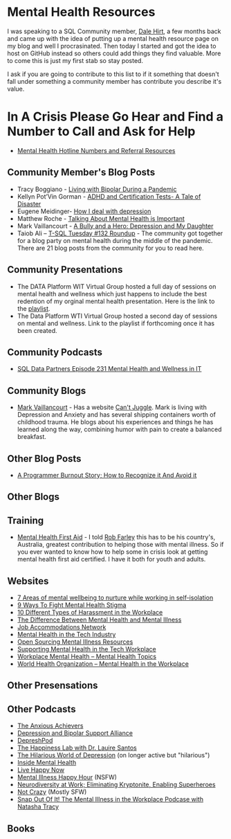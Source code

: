 # Mental Health Resources
I was speaking to a SQL Community member, [Dale Hirt](https://twitter.com/DaleHirt), a few months back and came up with the idea of putting up a mental health resource page on my blog and well I procrasinated.  Then today I started and got the idea to host on GitHub instead so others could add things they find valuable.  More to come this is just my first stab so stay posted.

I ask if you are going to contribute to this list to if it something that doesn't fall under something a community member has contribute you describe it's value.

# In A Crisis Please Go Hear and Find a Number to Call and Ask for Help
- [Mental Health Hotline Numbers and Referral Resources](https://www.healthyplace.com/other-info/resources/mental-health-hotline-numbers-and-referral-resources)

## Community Member's Blog Posts
- Tracy Boggiano - [Living with Bipolar During a Pandemic](https://tracyboggiano.com/archive/2020/03/living-with-bipolar-during-a-pandemic/)
- Kellyn Pot’Vin Gorman - [ADHD and Certification Tests- A Tale of Disaster](https://dbakevlar.com/2019/12/adhd-and-certification-tests-a-tale-of-disaster/)
- Eugene Meidinger- [How I deal with depression](https://www.sqlgene.com/2018/11/06/how-i-deal-with-depression/)
- Matthew Roche - [Talking About Mental Health is Important](https://ssbipolar.com/2018/10/28/talking-about-mental-health-is-important/)
- Mark Vaillancourt - [A Bully and a Hero: Depression and My Daughter](https://markvsql.com/2017/10/a-bully-and-a-hero-depression-and-my-daughter/)
- Taiob Ali – [T-SQL Tuesday #132 Roundup](https://sqlworldwide.com/tsql-tuesday-132-roundup/) - The community got together for a blog party on mental health during the middle of the pandemic.  There are 21 blog posts from the community for you to read here.

## Community Presentations
- The DATA Platform WIT Virtual Group hosted a full day of sessions on mental health and wellness which just happens to include the best redention of my orginal mental health presentation.  Here is the link to the [playlist](https://www.youtube.com/playlist?list=PLdOB6qRlYKU4apKvz_YomPQ-3GtHeNe7v). 
- The Data Platform WTI Virtual Group hosted a second day of sessions on mental and wellness.  Link to the playlist if forthcoming once it has been created.

## Community Podcasts
- [SQL Data Partners Episode 231 Mental Health and Wellness in IT](https://sqldatapartners.com/2021/08/11/episode-231-mental-health-and-wellness-in-it/)

## Community Blogs
- [Mark Vaillancourt](https://twitter.com/cantjuggle) - Has a website [Can't Juggle](https://cantjuggle.com/).  Mark is living with Depression and Anxiety and has several shipping containers worth of childhood trauma. He blogs about his experiences and things he has learned along the way, combining humor with pain to create a balanced breakfast.

## Other Blog Posts
- [A Programmer Burnout Story; How to Recognize it And Avoid it](https://www.coderhood.com/a-programmer-burnout-story-how-to-recognize-it-and-avoid-it/)

## Other Blogs

## Training
- [Mental Health First Aid](https://www.mentalhealthfirstaid.org/) - I told [Rob Farley](https://twitter.com/rob_farley) this has to be his country's, Australia, greatest contribution to helping those with mental illness.  So if you ever wanted to know how to help some in crisis look at getting mental health first aid certified.  I have it both for youth and adults.

## Websites
- [7 Areas of mental wellbeing to nurture while working in self-isolation](https://fowinsights.com/insights/wellbeing/7-areas-mental-wellbeing-nurture-working-self-isolation/)
- [9 Ways To Fight Mental Health Stigma](https://www.nami.org/blogs/nami-blog/october-2017/9-ways-to-fight-mental-health-stigma)
- [10 Different Types of Harassment in the Workplace](https://opinionfront.com/different-types-of-harassment-in-workplace)
- [The Difference Between Mental Health and Mental Illness](https://www.psychologytoday.com/us/blog/reaching-across-the-divide/201804/the-difference-between-mental-health-and-mental-illness)
- [Job Accommodations Network](https://askjan.org/)
- [Mental Health in the Tech Industry](https://twloha.com/blog/mental-health-in-the-tech-industry/)
- [Open Sourcing Mental Illness Resources](https://osmihelp.org/resources)
- [Supporting Mental Health in the Tech Workplace](https://www.infoq.com/articles/mental-health-tech-workplace/)
- [Workplace Mental Health – Mental Health Topics](http://www.workplacementalhealth.org/Mental-Health-Topics)
- [World Health Organization – Mental Health in the Workplace](https://www.who.int/mental_health/in_the_workplace/en/)

## Other Presensations

## Other Podcasts
- [The Anxious Achievers](https://hbr.org/2019/09/podcast-the-anxious-achiever)
- [Depression and Bipolar Support Alliance](https://www.dbsalliance.org/podcasts/)
- [DepreshPod](https://maximumfun.org/podcasts/depresh-mode/)
- [The Happiness Lab with Dr. Lauire Santos](https://podcasts.apple.com/us/podcast/the-happiness-lab-with-dr-laurie-santos/id1474245040)
- [The Hilarious World of Depression](https://www.hilariousworld.org/) (on longer active but "hilarious")
- [Inside Mental Health](https://podcasts.apple.com/in/podcast/inside-mental-health/id1175777581)
- [Live Happy Now](https://www.livehappy.com/podcast/)
- [Mental Illness Happy Hour](https://mentalpod.com/) (NSFW)
- [Neurodiversity at Work; Eliminating Kryptonite, Enabling Superheroes](https://podcasts.apple.com/us/podcast/neurodiversity-eliminating-kryptonite-enabling-superheroes/id1480239272)
- [Not Crazy](https://podcasts.apple.com/us/podcast/not-crazy/id1510583099) (Mostly SFW)
- [Snap Out Of It! The Mental Illness in the Workplace Podcase with Natasha Tracy](https://natashatracy.com/mental-illness-work-podcast-natasha-tracy-snap-out-of-it/)

## Books
